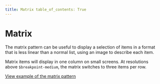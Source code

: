 ```yaml
---
title: Matrix table_of_contents: True
---
```


# Matrix

The matrix pattern can be useful to display a selection of items in a format
that is less linear than a normal list, using an image to describe each item.

Matrix items will display in one column on small screens. At resolutions above
```$breakpoint-medium```, the matrix switches to three items per row.

<a href="https://vanilla-framework.github.io/vanilla-framework/examples/patterns/matrix/"
    class="js-example">
    View example of the matrix pattern
</a>
